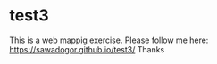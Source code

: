 # test3
This is a web mappig exercise. Please follow me here: https://sawadogor.github.io/test3/
Thanks
